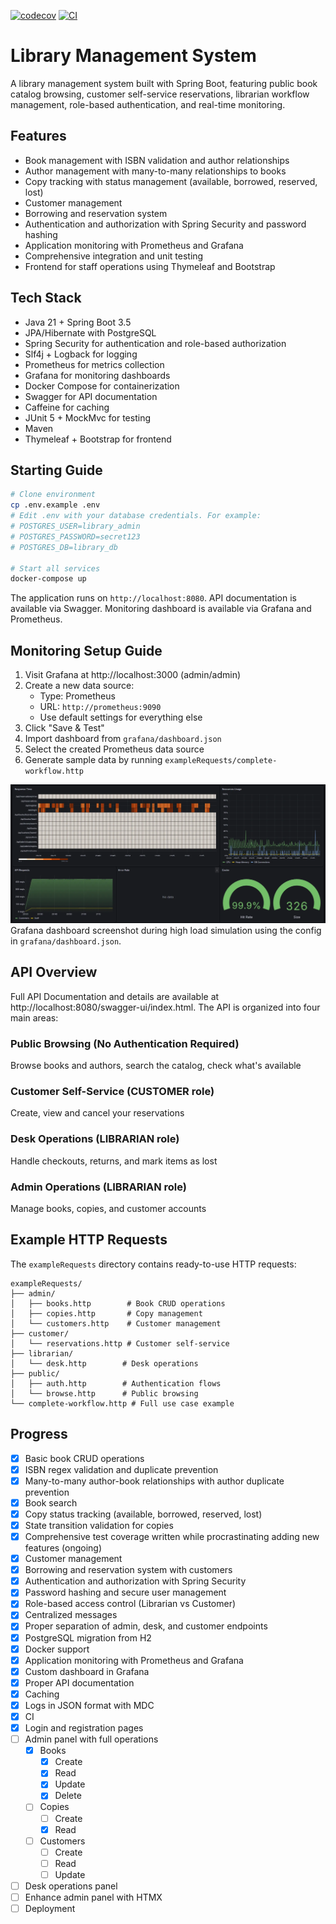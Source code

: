 [![codecov](https://codecov.io/gh/Salad109/library-management/graph/badge.svg?token=P1LBG9BIJR)](https://codecov.io/gh/Salad109/library-management) [![CI](https://github.com/Salad109/library-management/workflows/CI/badge.svg)](https://github.com/Salad109/library-management/actions)

# Library Management System

A library management system built with Spring Boot, featuring public book catalog
browsing, customer self-service reservations, librarian workflow management,
role-based authentication, and real-time monitoring.

## Features

- Book management with ISBN validation and author relationships
- Author management with many-to-many relationships to books
- Copy tracking with status management (available, borrowed, reserved, lost)
- Customer management
- Borrowing and reservation system
- Authentication and authorization with Spring Security and password hashing
- Application monitoring with Prometheus and Grafana
- Comprehensive integration and unit testing
- Frontend for staff operations using Thymeleaf and Bootstrap

## Tech Stack

- Java 21 + Spring Boot 3.5
- JPA/Hibernate with PostgreSQL
- Spring Security for authentication and role-based authorization
- Slf4j + Logback for logging
- Prometheus for metrics collection
- Grafana for monitoring dashboards
- Docker Compose for containerization
- Swagger for API documentation
- Caffeine for caching
- JUnit 5 + MockMvc for testing
- Maven
- Thymeleaf + Bootstrap for frontend

## Starting Guide

```bash
# Clone environment
cp .env.example .env
# Edit .env with your database credentials. For example:
# POSTGRES_USER=library_admin
# POSTGRES_PASSWORD=secret123
# POSTGRES_DB=library_db

# Start all services
docker-compose up
```

The application runs on `http://localhost:8080`. API documentation is available
via Swagger. Monitoring dashboard is available via Grafana and Prometheus.

## Monitoring Setup Guide

1. Visit Grafana at http://localhost:3000 (admin/admin)
2. Create a new data source:
    - Type: Prometheus
    - URL: `http://prometheus:9090`
    - Use default settings for everything else
3. Click "Save & Test"
4. Import dashboard from `grafana/dashboard.json`
5. Select the created Prometheus data source
6. Generate sample data by running `exampleRequests/complete-workflow.http`

![Grafana dashboard screenshot](images/dashboard-screenshot.webp)
Grafana dashboard screenshot during high load simulation using the config in `grafana/dashboard.json`.

## API Overview

Full API Documentation and details are available at http://localhost:8080/swagger-ui/index.html. The API is organized
into four main areas:

### Public Browsing (No Authentication Required)

Browse books and authors, search the catalog, check what's available

### Customer Self-Service (CUSTOMER role)

Create, view and cancel your reservations

### Desk Operations (LIBRARIAN role)

Handle checkouts, returns, and mark items as lost

### Admin Operations (LIBRARIAN role)

Manage books, copies, and customer accounts

## Example HTTP Requests

The `exampleRequests` directory contains ready-to-use HTTP requests:

```
exampleRequests/
├── admin/
│   ├── books.http        # Book CRUD operations
│   ├── copies.http       # Copy management
│   └── customers.http    # Customer management
├── customer/
│   └── reservations.http # Customer self-service
├── librarian/
│   └── desk.http        # Desk operations
├── public/
│   ├── auth.http        # Authentication flows
│   └── browse.http      # Public browsing
└── complete-workflow.http # Full use case example
```

## Progress

- [x] Basic book CRUD operations
- [x] ISBN regex validation and duplicate prevention
- [x] Many-to-many author-book relationships with author duplicate prevention
- [x] Book search
- [x] Copy status tracking (available, borrowed, reserved, lost)
- [x] State transition validation for copies
- [x] Comprehensive test coverage written while procrastinating adding new features (ongoing)
- [x] Customer management
- [x] Borrowing and reservation system with customers
- [x] Authentication and authorization with Spring Security
- [x] Password hashing and secure user management
- [x] Role-based access control (Librarian vs Customer)
- [x] Centralized messages
- [x] Proper separation of admin, desk, and customer endpoints
- [x] PostgreSQL migration from H2
- [x] Docker support
- [x] Application monitoring with Prometheus and Grafana
- [x] Custom dashboard in Grafana
- [x] Proper API documentation
- [x] Caching
- [x] Logs in JSON format with MDC
- [x] CI
- [x] Login and registration pages
- [ ] Admin panel with full operations
    - [x] Books
        - [x] Create
        - [x] Read
        - [x] Update
        - [x] Delete
    - [ ] Copies
        - [ ] Create
        - [x] Read
    - [ ] Customers
        - [ ] Create
        - [ ] Read
        - [ ] Update
- [ ] Desk operations panel
- [ ] Enhance admin panel with HTMX
- [ ] Deployment